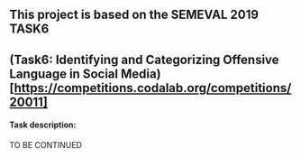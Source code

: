## This project is based on the SEMEVAL 2019 TASK6 

## (Task6: Identifying and Categorizing Offensive Language in Social Media) [https://competitions.codalab.org/competitions/20011]

#### Task description:

TO BE CONTINUED
